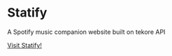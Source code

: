 # Statify
A Spotify music companion website built on tekore API

[Visit Statify!](https://www.statify.one)

